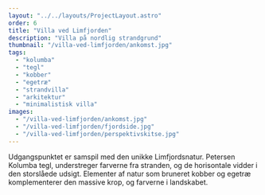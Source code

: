 ```yaml
---
layout: "../../layouts/ProjectLayout.astro"
order: 6
title: "Villa ved Limfjorden"
description: "Villa på nordlig strandgrund"
thumbnail: "/villa-ved-limfjorden/ankomst.jpg"
tags:
  - "kolumba"
  - "tegl"
  - "kobber"
  - "egetræ"
  - "strandvilla"
  - "arkitektur"
  - "minimalistisk villa"
images:
  - "/villa-ved-limfjorden/ankomst.jpg"
  - "/villa-ved-limfjorden/fjordside.jpg"
  - "/villa-ved-limfjorden/perspektivskitse.jpg"
---
```


Udgangspunktet er samspil med den unikke Limfjordsnatur. Petersen Kolumba tegl, understreger farverne fra stranden, og de horisontale vidder i den storslåede udsigt. Elementer af natur som bruneret kobber og egetræ komplementerer den massive krop, og farverne i landskabet.
